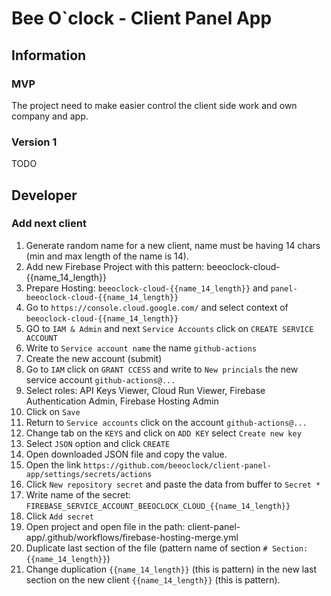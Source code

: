 # Bee O`clock - Client Panel App

## Information

### MVP
The project need to make easier control the client side work and own company and app.

### Version 1
TODO

## Developer

### Add next client
1. Generate random name for a new client, name must be having 14 chars (min and max length of the name is 14).
2. Add new Firebase Project with this pattern: beeoclock-cloud-{{name_14_length}}
3. Prepare Hosting: `beeoclock-cloud-{{name_14_length}}` and `panel-beeoclock-cloud-{{name_14_length}}`
4. Go to `https://console.cloud.google.com/` and select context of `beeoclock-cloud-{{name_14_length}}`
5. GO to `IAM & Admin` and next `Service Accounts` click on `CREATE SERVICE ACCOUNT`
6. Write to `Service account name` the name `github-actions`
7. Create the new account (submit)
8. Go to `IAM` click on `GRANT CCESS` and write to `New princials` the new service account `github-actions@...`
9. Select roles: API Keys Viewer, Cloud Run Viewer, Firebase Authentication Admin, Firebase Hosting Admin
10. Click on `Save`
11. Return to `Service accounts` click on the account `github-actions@...`
12. Change tab on the `KEYS` and click on `ADD KEY` select `Create new key`
13. Select `JSON` option and click `CREATE`
14. Open downloaded JSON file and copy the value.
15. Open the link `https://github.com/beeoclock/client-panel-app/settings/secrets/actions`
16. Click `New repository secret` and paste the data from buffer to `Secret *`
17. Write name of the secret: `FIREBASE_SERVICE_ACCOUNT_BEEOCLOCK_CLOUD_{{name_14_length}}`
18. Click `Add secret`
19. Open project and open file in the path: client-panel-app/.github/workflows/firebase-hosting-merge.yml
20. Duplicate last section of the file (pattern name of section `# Section: {{name_14_length}}`)
21. Change duplication `{{name_14_length}}` (this is pattern) in the new last section on the new client `{{name_14_length}}` (this is pattern).
